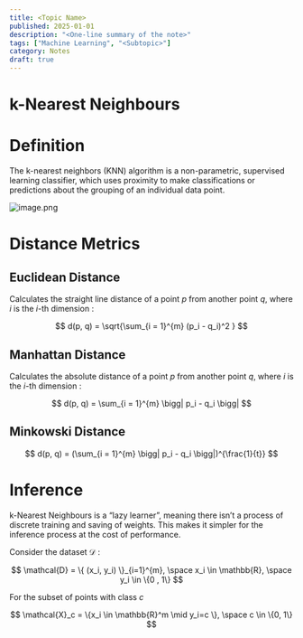 ```yaml
---
title: <Topic Name>
published: 2025-01-01
description: "<One-line summary of the note>"
tags: ["Machine Learning", "<Subtopic>"]
category: Notes
draft: true
---
```


# k-Nearest Neighbours

# Definition

The k-nearest neighbors (KNN) algorithm is a non-parametric, supervised learning classifier, which uses proximity to make classifications or predictions about the grouping of an individual data point.

![image.png](k-Nearest%20Neighbours%20256e401a9d0a80dead9ed51e5b9ff35f/image.png)

# Distance Metrics

## Euclidean Distance

Calculates the straight line distance of a point $p$ from another point $q$, where $i$ is the $i$-th dimension :

$$
d(p, q) = \sqrt{\sum_{i = 1}^{m} (p_i - q_i)^2 }
$$

## Manhattan Distance

Calculates the absolute distance of a point $p$ from another point $q$, where $i$ is the $i$-th dimension :

$$
d(p, q) = \sum_{i = 1}^{m} \bigg| p_i - q_i \bigg|
$$

## Minkowski Distance

$$
d(p, q) = (\sum_{i = 1}^{m} \bigg| p_i - q_i \bigg|)^{\frac{1}{t}}
$$

# Inference

k-Nearest Neighbours is a “lazy learner”, meaning there isn’t a process of discrete training and saving of weights. This makes it simpler for the inference process at the cost of performance.

Consider the dataset $\mathcal{D}$ :

$$
\mathcal{D} = \{ (x_i, y_i) \}_{i=1}^{m}, \space x_i \in \mathbb{R}, \space y_i \in \{0 , 1\}
$$

For the subset of points with class $c$

$$
\mathcal{X}_c = \{x_i \in \mathbb{R}^m \mid y_i=c \}, \space c \in \{0, 1\}
$$